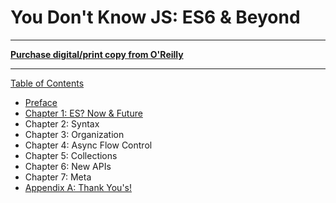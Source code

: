 # You Don't Know JS: ES6 & Beyond

-----

**[Purchase digital/print copy from O'Reilly](http://shop.oreilly.com/product/0636920033769.do)**

-----

[Table of Contents](toc.md)

* [Preface](../preface.md)
* [Chapter 1: ES? Now & Future](ch1.md)
* Chapter 2: Syntax
* Chapter 3: Organization
* Chapter 4: Async Flow Control
* Chapter 5: Collections
* Chapter 6: New APIs
* Chapter 7: Meta
* [Appendix A: Thank You's!](apA.md)
